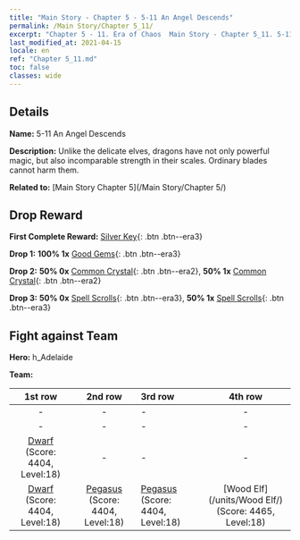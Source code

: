 ```yaml
---
title: "Main Story - Chapter 5 - 5-11 An Angel Descends"
permalink: /Main Story/Chapter 5_11/
excerpt: "Chapter 5 - 11. Era of Chaos  Main Story - Chapter 5_11. 5-11 An Angel Descends"
last_modified_at: 2021-04-15
locale: en
ref: "Chapter 5_11.md"
toc: false
classes: wide
---
```


## Details

 **Name:** 5-11 An Angel Descends

 **Description:** Unlike the delicate elves, dragons have not only powerful magic, but also incomparable strength in their scales. Ordinary blades cannot harm them.

 **Related to:** [Main Story Chapter 5](/Main Story/Chapter 5/)

## Drop Reward

 **First Complete Reward:** [Silver Key](/Items/con_693/){: .btn .btn--era3}

 **Drop 1:** **100% 1x** [Good Gems](/Items/mat_16/){: .btn .btn--era3}

 **Drop 2:** **50% 0x** [Common Crystal](/Items/mat_11/){: .btn .btn--era2}, **50% 1x** [Common Crystal](/Items/mat_11/){: .btn .btn--era2}

 **Drop 3:** **50% 0x** [Spell Scrolls](/Items/con_694/){: .btn .btn--era3}, **50% 1x** [Spell Scrolls](/Items/con_694/){: .btn .btn--era3}


## Fight against Team
 **Hero:** h_Adelaide

 **Team:**


  | 1st row | 2nd row | 3rd row | 4th row |
  |:----:|:----:|:----|:----:|
  | - | - | - | - |
  | - | - | - | - |
  | [Dwarf](/units/Dwarf/) (Score: 4404, Level:18)  | - | - | - |
  | [Dwarf](/units/Dwarf/) (Score: 4404, Level:18)  | [Pegasus](/units/Pegasus/) (Score: 4404, Level:18)  | [Pegasus](/units/Pegasus/) (Score: 4404, Level:18)  | [Wood Elf](/units/Wood Elf/) (Score: 4465, Level:18)  |


